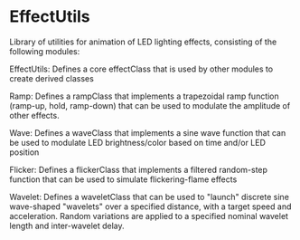 # EffectUtils
Library of utilities for animation of LED lighting effects, consisting of the following modules:

EffectUtils: Defines a core  effectClass that is used by other modules to create derived classes

Ramp: Defines a rampClass that implements a trapezoidal ramp function (ramp-up, hold, ramp-down) that can be used to modulate the amplitude of other effects.

Wave: Defines a waveClass that implements a sine wave function that can be used to modulate LED brightness/color based on time and/or LED position

Flicker: Defines a flickerClass that implements a filtered random-step function that can be used to simulate flickering-flame effects

Wavelet: Defines a waveletClass that can be used to "launch" discrete sine wave-shaped "wavelets" over a specified distance, with a target speed and acceleration. Random variations are applied to a specified nominal wavelet length and inter-wavelet delay.
